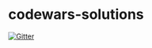 # codewars-solutions

[![Gitter](https://badges.gitter.im/paranoiduser/codewars-solutions.svg)](https://gitter.im/paranoiduser/codewars-solutions?utm_source=badge&utm_medium=badge&utm_campaign=pr-badge&utm_content=badge)